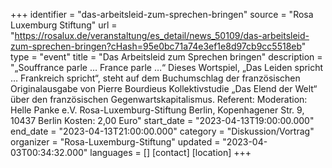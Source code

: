 +++
identifier = "das-arbeitsleid-zum-sprechen-bringen"
source = "Rosa Luxemburg Stiftung"
url = "https://rosalux.de/veranstaltung/es_detail/news_50109/das-arbeitsleid-zum-sprechen-bringen?cHash=95e0bc71a74e3ef1e8d97cb9cc5518eb"
type = "event"
title = "Das Arbeitsleid zum Sprechen bringen"
description = "„Souffrance parle … France parle …“ Dieses Wortspiel, „Das Leiden spricht … Frankreich spricht“, steht auf dem Buchumschlag der französischen Originalausgabe von Pierre Bourdieus Kollektivstudie „Das Elend der Welt“ über den französischen Gegenwartskapitalismus.
Referent: 
Moderation: 
Helle Panke e.V.  Rosa-Luxemburg-Stiftung Berlin, Kopenhagener Str. 9, 10437 Berlin
Kosten: 2,00 Euro"
start_date = "2023-04-13T19:00:00.000"
end_date = "2023-04-13T21:00:00.000"
category = "Diskussion/Vortrag"
organizer = "Rosa-Luxemburg-Stiftung"
updated = "2023-04-03T00:34:32.000"
languages = []
[contact]
[location]
+++